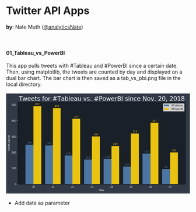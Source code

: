 # Twitter API Apps
**by**: Nate Muth ([@analyticsNate](https://twitter.com/analyticsnate))<br>
<br>
<br>
#### 01_Tableau_vs_PowerBI
This app pulls tweets with #Tableau and #PowerBI since a certain date. Then, using matplotlib, the tweets are counted by day and displayed on a dual bar chart. The bar chart is then saved as a tab_vs_pbi.png file in the local directory.<br>
<br>
![alt text](https://github.com/analyticsnate/twitter-api/blob/master/tab_vs_pbi.PNG)
<br>

- Add date as parameter

